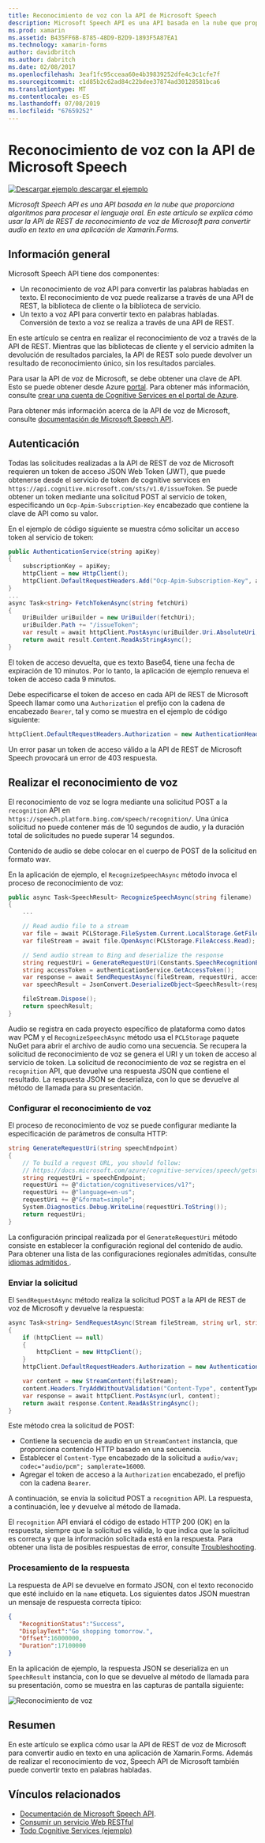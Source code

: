 ```yaml
---
title: Reconocimiento de voz con la API de Microsoft Speech
description: Microsoft Speech API es una API basada en la nube que proporciona algoritmos para procesar el lenguaje oral. En este artículo se explica cómo usar la API de REST de reconocimiento de voz de Microsoft para convertir audio en texto en una aplicación de Xamarin.Forms.
ms.prod: xamarin
ms.assetid: B435FF6B-8785-48D9-B2D9-1893F5A87EA1
ms.technology: xamarin-forms
author: davidbritch
ms.author: dabritch
ms.date: 02/08/2017
ms.openlocfilehash: 3eaf1fc95cceaa60e4b39839252dfe4c3c1cfe7f
ms.sourcegitcommit: c1d85b2c62ad84c22bdee37874ad30128581bca6
ms.translationtype: MT
ms.contentlocale: es-ES
ms.lasthandoff: 07/08/2019
ms.locfileid: "67659252"
---
```

# <a name="speech-recognition-using-the-microsoft-speech-api"></a>Reconocimiento de voz con la API de Microsoft Speech

[![Descargar ejemplo](~/media/shared/download.png) descargar el ejemplo](https://developer.xamarin.com/samples/xamarin-forms/WebServices/TodoCognitiveServices/)

_Microsoft Speech API es una API basada en la nube que proporciona algoritmos para procesar el lenguaje oral. En este artículo se explica cómo usar la API de REST de reconocimiento de voz de Microsoft para convertir audio en texto en una aplicación de Xamarin.Forms._

## <a name="overview"></a>Información general

Microsoft Speech API tiene dos componentes:

- Un reconocimiento de voz API para convertir las palabras habladas en texto. El reconocimiento de voz puede realizarse a través de una API de REST, la biblioteca de cliente o la biblioteca de servicio.
- Un texto a voz API para convertir texto en palabras habladas. Conversión de texto a voz se realiza a través de una API de REST.

En este artículo se centra en realizar el reconocimiento de voz a través de la API de REST. Mientras que las bibliotecas de cliente y el servicio admiten la devolución de resultados parciales, la API de REST solo puede devolver un resultado de reconocimiento único, sin los resultados parciales.

Para usar la API de voz de Microsoft, se debe obtener una clave de API. Esto se puede obtener desde Azure [portal](https://portal.azure.com/). Para obtener más información, consulte [crear una cuenta de Cognitive Services en el portal de Azure](/azure/cognitive-services/cognitive-services-apis-create-account).

Para obtener más información acerca de la API de voz de Microsoft, consulte [documentación de Microsoft Speech API](/azure/cognitive-services/speech/home/).

## <a name="authentication"></a>Autenticación

Todas las solicitudes realizadas a la API de REST de voz de Microsoft requieren un token de acceso JSON Web Token (JWT), que puede obtenerse desde el servicio de token de cognitive services en `https://api.cognitive.microsoft.com/sts/v1.0/issueToken`. Se puede obtener un token mediante una solicitud POST al servicio de token, especificando un `Ocp-Apim-Subscription-Key` encabezado que contiene la clave de API como su valor.

En el ejemplo de código siguiente se muestra cómo solicitar un acceso token al servicio de token:

```csharp
public AuthenticationService(string apiKey)
{
    subscriptionKey = apiKey;
    httpClient = new HttpClient();
    httpClient.DefaultRequestHeaders.Add("Ocp-Apim-Subscription-Key", apiKey);
}
...
async Task<string> FetchTokenAsync(string fetchUri)
{
    UriBuilder uriBuilder = new UriBuilder(fetchUri);
    uriBuilder.Path += "/issueToken";
    var result = await httpClient.PostAsync(uriBuilder.Uri.AbsoluteUri, null);
    return await result.Content.ReadAsStringAsync();
}
```

El token de acceso devuelta, que es texto Base64, tiene una fecha de expiración de 10 minutos. Por lo tanto, la aplicación de ejemplo renueva el token de acceso cada 9 minutos.

Debe especificarse el token de acceso en cada API de REST de Microsoft Speech llamar como una `Authorization` el prefijo con la cadena de encabezado `Bearer`, tal y como se muestra en el ejemplo de código siguiente:

```csharp
httpClient.DefaultRequestHeaders.Authorization = new AuthenticationHeaderValue("Bearer", bearerToken);
```

Un error pasar un token de acceso válido a la API de REST de Microsoft Speech provocará un error de 403 respuesta.

## <a name="performing-speech-recognition"></a>Realizar el reconocimiento de voz

El reconocimiento de voz se logra mediante una solicitud POST a la `recognition` API en `https://speech.platform.bing.com/speech/recognition/`. Una única solicitud no puede contener más de 10 segundos de audio, y la duración total de solicitudes no puede superar 14 segundos.

Contenido de audio se debe colocar en el cuerpo de POST de la solicitud en formato wav.

En la aplicación de ejemplo, el `RecognizeSpeechAsync` método invoca el proceso de reconocimiento de voz:

```csharp
public async Task<SpeechResult> RecognizeSpeechAsync(string filename)
{
    ...

    // Read audio file to a stream
    var file = await PCLStorage.FileSystem.Current.LocalStorage.GetFileAsync(filename);
    var fileStream = await file.OpenAsync(PCLStorage.FileAccess.Read);

    // Send audio stream to Bing and deserialize the response
    string requestUri = GenerateRequestUri(Constants.SpeechRecognitionEndpoint);
    string accessToken = authenticationService.GetAccessToken();
    var response = await SendRequestAsync(fileStream, requestUri, accessToken, Constants.AudioContentType);
    var speechResult = JsonConvert.DeserializeObject<SpeechResult>(response);

    fileStream.Dispose();
    return speechResult;
}
```

Audio se registra en cada proyecto específico de plataforma como datos wav PCM y el `RecognizeSpeechAsync` método usa el `PCLStorage` paquete NuGet para abrir el archivo de audio como una secuencia. Se recupera la solicitud de reconocimiento de voz se genera el URI y un token de acceso al servicio de token. La solicitud de reconocimiento de voz se registra en el `recognition` API, que devuelve una respuesta JSON que contiene el resultado. La respuesta JSON se deserializa, con lo que se devuelve al método de llamada para su presentación.

### <a name="configuring-speech-recognition"></a>Configurar el reconocimiento de voz

El proceso de reconocimiento de voz se puede configurar mediante la especificación de parámetros de consulta HTTP:

```csharp
string GenerateRequestUri(string speechEndpoint)
{
    // To build a request URL, you should follow:
    // https://docs.microsoft.com/azure/cognitive-services/speech/getstarted/getstartedrest
    string requestUri = speechEndpoint;
    requestUri += @"dictation/cognitiveservices/v1?";
    requestUri += @"language=en-us";
    requestUri += @"&format=simple";
    System.Diagnostics.Debug.WriteLine(requestUri.ToString());
    return requestUri;
}
```

La configuración principal realizada por el `GenerateRequestUri` método consiste en establecer la configuración regional del contenido de audio. Para obtener una lista de las configuraciones regionales admitidas, consulte [idiomas admitidos ](/azure/cognitive-services/speech/api-reference-rest/supportedlanguages/).

### <a name="sending-the-request"></a>Enviar la solicitud

El `SendRequestAsync` método realiza la solicitud POST a la API de REST de voz de Microsoft y devuelve la respuesta:

```csharp
async Task<string> SendRequestAsync(Stream fileStream, string url, string bearerToken, string contentType)
{
    if (httpClient == null)
    {
        httpClient = new HttpClient();
    }
    httpClient.DefaultRequestHeaders.Authorization = new AuthenticationHeaderValue("Bearer", bearerToken);

    var content = new StreamContent(fileStream);
    content.Headers.TryAddWithoutValidation("Content-Type", contentType);
    var response = await httpClient.PostAsync(url, content);
    return await response.Content.ReadAsStringAsync();
}
```

Este método crea la solicitud de POST:

- Contiene la secuencia de audio en un `StreamContent` instancia, que proporciona contenido HTTP basado en una secuencia.
- Establecer el `Content-Type` encabezado de la solicitud a `audio/wav; codec="audio/pcm"; samplerate=16000`.
- Agregar el token de acceso a la `Authorization` encabezado, el prefijo con la cadena `Bearer`.

A continuación, se envía la solicitud POST a `recognition` API. La respuesta, a continuación, lee y devuelve al método de llamada.

El `recognition` API enviará el código de estado HTTP 200 (OK) en la respuesta, siempre que la solicitud es válida, lo que indica que la solicitud es correcta y que la información solicitada está en la respuesta. Para obtener una lista de posibles respuestas de error, consulte [Troubleshooting](/azure/cognitive-services/speech/troubleshooting).

### <a name="processing-the-response"></a>Procesamiento de la respuesta

La respuesta de API se devuelve en formato JSON, con el texto reconocido que esté incluido en la `name` etiqueta. Los siguientes datos JSON muestran un mensaje de respuesta correcta típico:

```json
{  
   "RecognitionStatus":"Success",
   "DisplayText":"Go shopping tomorrow.",
   "Offset":16000000,
   "Duration":17100000
}
```

En la aplicación de ejemplo, la respuesta JSON se deserializa en un `SpeechResult` instancia, con lo que se devuelve al método de llamada para su presentación, como se muestra en las capturas de pantalla siguiente:

![](speech-recognition-images/speech-recognition.png "Reconocimiento de voz")

## <a name="summary"></a>Resumen

En este artículo se explica cómo usar la API de REST de voz de Microsoft para convertir audio en texto en una aplicación de Xamarin.Forms. Además de realizar el reconocimiento de voz, Speech API de Microsoft también puede convertir texto en palabras habladas.

## <a name="related-links"></a>Vínculos relacionados

- [Documentación de Microsoft Speech API](/azure/cognitive-services/speech/home/).
- [Consumir un servicio Web RESTful](~/xamarin-forms/data-cloud/web-services/rest.md)
- [Todo Cognitive Services (ejemplo)](https://developer.xamarin.com/samples/xamarin-forms/WebServices/TodoCognitiveServices/)
